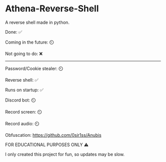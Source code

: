 # Athena-Reverse-Shell
A reverse shell made in python.






Done: ✅

Coming in the future: ⏲️

Not going to do: ❌

_________________________________________

Password/Cookie stealer: ⏲️

Reverse shell: ✅

Runs on startup: ✅

Discord bot: ⏲️

Record screen: ⏲️

Record audio: ⏲️

Obfuscation: https://github.com/0sir1ss/Anubis

FOR EDUCATIONAL PURPOSES ONLY ⚠️

I only created this project for fun, so updates may be slow.
